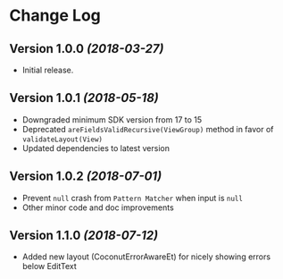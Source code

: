 Change Log
==========

Version 1.0.0 *(2018-03-27)*
------------------------------

* Initial release.

Version 1.0.1 *(2018-05-18)*
------------------------------

* Downgraded minimum SDK version from 17 to 15
* Deprecated `areFieldsValidRecursive(ViewGroup)` method in favor of `validateLayout(View)`
* Updated dependencies to latest version

Version 1.0.2 *(2018-07-01)*
----------------------------

* Prevent `null` crash from `Pattern Matcher` when input is `null`
* Other minor code and doc improvements

Version 1.1.0 *(2018-07-12)*
----------------------------

* Added new layout (CoconutErrorAwareEt) for nicely showing errors below EditText
